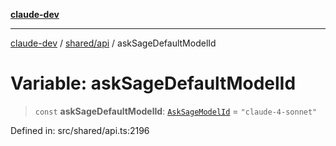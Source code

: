 [**claude-dev**](../../../README.md)

***

[claude-dev](../../../README.md) / [shared/api](../README.md) / askSageDefaultModelId

# Variable: askSageDefaultModelId

> `const` **askSageDefaultModelId**: [`AskSageModelId`](../type-aliases/AskSageModelId.md) = `"claude-4-sonnet"`

Defined in: src/shared/api.ts:2196
